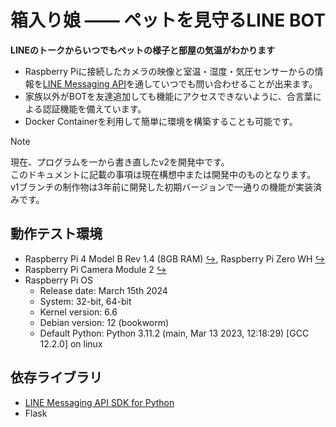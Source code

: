 # 箱入り娘 —— ペットを見守るLINE BOT
**LINEのトークからいつでもペットの様子と部屋の気温がわかります**  
- Raspberry Piに接続したカメラの映像と室温・湿度・気圧センサーからの情報を[LINE Messaging API](https://developers.line.biz/ja/services/messaging-api/)を通していつでも問い合わせることが出来ます。  
- 家族以外がBOTを友達追加しても機能にアクセスできないように、合言葉による認証機能を備えています。
- Docker Containerを利用して簡単に環境を構築することも可能です。

> [!Note]  
> 現在、プログラムを一から書き直したv2を開発中です。  
> このドキュメントに記載の事項は現在構想中または開発中のものとなります。  
> v1ブランチの制作物は3年前に開発した初期バージョンで一通りの機能が実装済みです。  

## 動作テスト環境
- Raspberry Pi 4 Model B Rev 1.4 (8GB RAM)  [↪](https://www.raspberrypi.com/products/raspberry-pi-4-model-b/),  Raspberry Pi Zero WH  [↪](https://www.raspberrypi.com/products/raspberry-pi-zero-w/)
- Raspberry Pi Camera Module 2  [↪](https://www.raspberrypi.com/products/camera-module-v2/)
- Raspberry Pi OS
  - Release date: March 15th 2024
  - System: 32-bit, 64-bit
  - Kernel version: 6.6
  - Debian version: 12 (bookworm)
  - Default Python: Python 3.11.2 (main, Mar 13 2023, 12:18:29) [GCC 12.2.0] on linux

## 依存ライブラリ
- [LINE Messaging API SDK for Python](https://github.com/line/line-bot-sdk-python)
- Flask